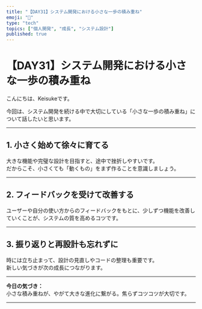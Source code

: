 ```yaml
---
title: "【DAY31】システム開発における小さな一歩の積み重ね"
emoji: "🚀"
type: "tech"
topics: ["個人開発", "成長", "システム設計"]
published: true
---
```


# 【DAY31】システム開発における小さな一歩の積み重ね

こんにちは、Keisukeです。

今回は、システム開発を続ける中で大切にしている「小さな一歩の積み重ね」について話したいと思います。

---

## 1. 小さく始めて徐々に育てる

大きな機能や完璧な設計を目指すと、途中で挫折しやすいです。  
だからこそ、小さくても「動くもの」をまず作ることを意識しましょう。

---

## 2. フィードバックを受けて改善する

ユーザーや自分の使い方からのフィードバックをもとに、少しずつ機能を改善していくことが、システムの質を高めるコツです。

---

## 3. 振り返りと再設計も忘れずに

時には立ち止まって、設計の見直しやコードの整理も重要です。  
新しい気づきが次の成長につながります。

---

**今日の気づき：**  
小さな積み重ねが、やがて大きな進化に繋がる。焦らずコツコツが大切です。

---
